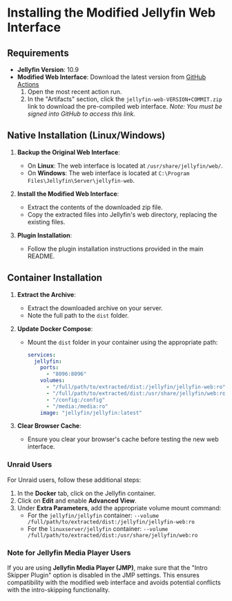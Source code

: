 # Installing the Modified Jellyfin Web Interface

## Requirements

- **Jellyfin Version**: 10.9
- **Modified Web Interface**: Download the latest version from [GitHub Actions](https://github.com/jumoog/intro-skipper/actions/workflows/webui.yml)
  1. Open the most recent action run.
  2. In the "Artifacts" section, click the `jellyfin-web-VERSION+COMMIT.zip` link to download the pre-compiled web interface. *Note: You must be signed into GitHub to access this link.*

## Native Installation (Linux/Windows)

1. **Backup the Original Web Interface**:
   - On **Linux**: The web interface is located at `/usr/share/jellyfin/web/`.
   - On **Windows**: The web interface is located at `C:\Program Files\Jellyfin\Server\jellyfin-web`.
  
2. **Install the Modified Web Interface**:
   - Extract the contents of the downloaded zip file.
   - Copy the extracted files into Jellyfin's web directory, replacing the existing files.

3. **Plugin Installation**:
   - Follow the plugin installation instructions provided in the main README.

## Container Installation

1. **Extract the Archive**:
   - Extract the downloaded archive on your server.
   - Note the full path to the `dist` folder.

2. **Update Docker Compose**:
   - Mount the `dist` folder in your container using the appropriate path:
     ```yaml
     services:
       jellyfin:
         ports:
           - "8096:8096"
         volumes:
           - "/full/path/to/extracted/dist:/jellyfin/jellyfin-web:ro"  # For the official container
           - "/full/path/to/extracted/dist:/usr/share/jellyfin/web:ro" # For the linuxserver container
           - "/config:/config"
           - "/media:/media:ro"
         image: "jellyfin/jellyfin:latest"
     ```

3. **Clear Browser Cache**:
   - Ensure you clear your browser's cache before testing the new web interface.

### Unraid Users

For Unraid users, follow these additional steps:

1. In the **Docker** tab, click on the Jellyfin container.
2. Click on **Edit** and enable **Advanced View**.
3. Under **Extra Parameters**, add the appropriate volume mount command:
   - For the `jellyfin/jellyfin` container: `--volume /full/path/to/extracted/dist:/jellyfin/jellyfin-web:ro`
   - For the `linuxserver/jellyfin` container: `--volume /full/path/to/extracted/dist:/usr/share/jellyfin/web:ro`

### Note for Jellyfin Media Player Users

If you are using **Jellyfin Media Player (JMP)**, make sure that the "Intro Skipper Plugin" option is disabled in the JMP settings. This ensures compatibility with the modified web interface and avoids potential conflicts with the intro-skipping functionality.
